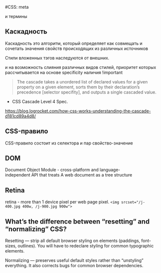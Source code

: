 #CSS: meta

и термины

## Каскадность

Каскадность это алгоритм, который определяет как совмещать и сочетать значения свойств происходящих из различных источников

Стили вложенных тэгов наследуются от внешних.

и на возможность слияния различных видов стилей, приоритет которых рассчитывается на основе specificity наличия !important

> The cascade takes a unordered list of declared values for a given property on a given element, sorts them by their declaration’s precedence [selector specifity], and outputs a single cascaded value.

- CSS Cascade Level 4 Spec.

https://blog.logrocket.com/how-css-works-understanding-the-cascade-d181cd89a4d8/
## CSS-правило

CSS-правило состоит из селектора и пар свойство-значение

## DOM

Document Object Module - cross-platform and language-independent API that treats A web document as a tree structure

## Retina

retina - more than 1 device pixel per web page pixel. `<img srcset="/j-400.jpg 400w, /j-900.jpg 900w">`
## What’s the difference between “resetting” and “normalizing” CSS? 

Resetting — strip all default browser styling on elements (paddings, font-sizes, outlines). You will have to redeclare styling for common typographic elements.

Normalizing — preserves useful default styles rather than “unstyling” everything. It also corrects bugs for common browser dependencies.